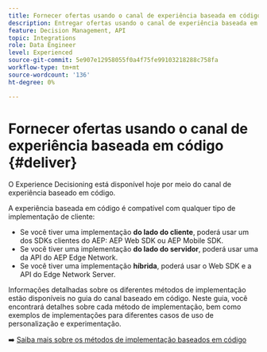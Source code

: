 ```yaml
---
title: Fornecer ofertas usando o canal de experiência baseada em código
description: Entregar ofertas usando o canal de experiência baseada em código.
feature: Decision Management, API
topic: Integrations
role: Data Engineer
level: Experienced
source-git-commit: 5e907e12958055f0a4f75fe99103218288c758fa
workflow-type: tm+mt
source-wordcount: '136'
ht-degree: 0%

---
```



# Fornecer ofertas usando o canal de experiência baseada em código {#deliver}

O Experience Decisioning está disponível hoje por meio do canal de experiência baseado em código.

A experiência baseada em código é compatível com qualquer tipo de implementação de cliente:

* Se você tiver uma implementação **do lado do cliente**, poderá usar um dos SDKs clientes do AEP: AEP Web SDK ou AEP Mobile SDK.
* Se você tiver uma implementação **do lado do servidor**, poderá usar uma da API do AEP Edge Network.
* Se você tiver uma implementação **híbrida**, poderá usar o Web SDK e a API do Edge Network Server.

Informações detalhadas sobre os diferentes métodos de implementação estão disponíveis no guia do canal baseado em código. Neste guia, você encontrará detalhes sobre cada método de implementação, bem como exemplos de implementações para diferentes casos de uso de personalização e experimentação.

➡️ [Saiba mais sobre os métodos de implementação baseados em código](../../code-based/code-based-implementation-samples.md)
